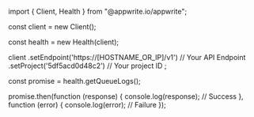 import { Client, Health } from "@appwrite.io/appwrite";

const client = new Client();

const health = new Health(client);

client
    .setEndpoint('https://[HOSTNAME_OR_IP]/v1') // Your API Endpoint
    .setProject('5df5acd0d48c2') // Your project ID
;

const promise = health.getQueueLogs();

promise.then(function (response) {
    console.log(response); // Success
}, function (error) {
    console.log(error); // Failure
});